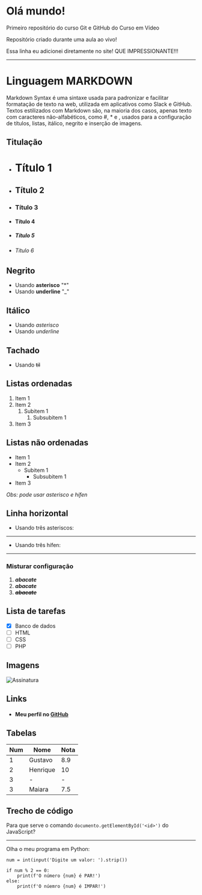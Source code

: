 # Olá mundo!
 Primeiro repositório do curso Git e GitHub do Curso em Vídeo
 
Repositório criado durante uma aula ao vivo!

Essa linha eu adicionei diretamente no site! QUE IMPRESSIONANTE!!!

---

# Linguagem MARKDOWN
Markdown Syntax é uma sintaxe usada para padronizar e facilitar formatação de texto na web, utilizada em aplicativos como Slack e GitHub. Textos estilizados com Markdown são, na maioria dos casos, apenas texto com caracteres não-alfabéticos, como #, \* e ![](), usados para a configuração de títulos, listas, itálico, negrito e inserção de imagens.

## Titulação

* # Título 1
* ## Título 2
* ### Título 3
* #### Título 4
* ##### Título 5
* ###### Título 6

## Negrito

* Usando **asterisco** "*"
* Usando __underline__ "_"

## Itálico

* Usando *asterisco*
* Usando _underline_

## Tachado

* Usando ~~til~~

## Listas ordenadas

1. Item 1
2. Item 2
   1. Subitem 1
      1. Subsubitem 1
3. Item 3

## Listas não ordenadas

* Item 1
* Item 2
   * Subitem 1
      * Subsubitem 1
* Item 3

*Obs: pode usar asterisco e hífen*

## Linha horizontal

* Usando três asteriscos:
 ***

* Usando três hífen:
---
  
### Misturar configuração

1. **_abacate_**
2. __*abacate*__
3. **_~~abacate~~_**

## Lista de tarefas

- [x] Banco de dados
- [ ] HTML
- [ ] CSS
- [ ] PHP

## Imagens

![Assinatura](https://user-images.githubusercontent.com/96785101/179827835-a254c481-8ebc-4cfe-9edb-8f0785012b26.png)

## Links 

- #### Meu perfil no [GitHub](github.com/henrique-sc)

## Tabelas

 Num | Nome     | Nota
 --- | ---      | --- 
 1   | Gustavo  | 8.9
 2   | Henrique | 10
 3   |  -       | -
 3   | Maiara   | 7.5
 
 ## Trecho de código
 
 Para que serve o comando `documento.getElementById('<id>')` do JavaScript?
 
 ---
 
 Olha o meu programa em Python:
 ```
 num = int(input('Digite um valor: ').strip())
 
 if num % 2 == 0:
     print(f'O número {num} é PAR!')
 else:
     print(f'O núemro {num} é IMPAR!')   
 ```
